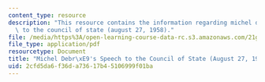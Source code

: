 ```yaml
---
content_type: resource
description: "This resource contains the information regarding michel debr\xE9's speech\
  \ to the council of state (august 27, 1958)."
file: /media/https%3A/open-learning-course-data-rc.s3.amazonaws.com/21g-053-understanding-contemporary-french-politics-spring-2014/2cfd5da6f36da73617b45106999f01ba_MIT21G_053S14_Michel.pdf
file_type: application/pdf
resourcetype: Document
title: "Michel Debr\xE9's Speech to the Council of State (August 27, 1958)"
uid: 2cfd5da6-f36d-a736-17b4-5106999f01ba
---
```

